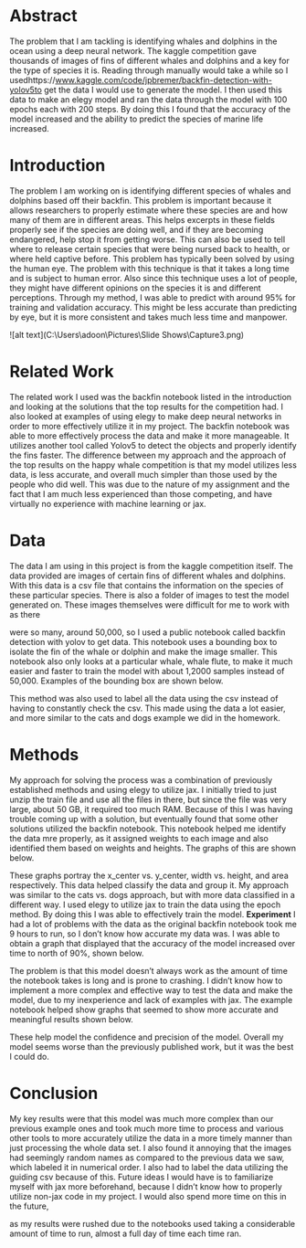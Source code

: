 # Abstract

The problem that I am tackling is identifying whales and dolphins in the ocean using a deep
neural network. The kaggle competition gave thousands of images of fins of different whales and
dolphins and a key for the type of species it is. Reading through manually would take a while so
I usedhttps://www.kaggle.com/code/jpbremer/backfin-detection-with-yolov5to get the data I
would use to generate the model. I then used this data to make an elegy model and ran the data
through the model with 100 epochs each with 200 steps. By doing this I found that the accuracy
of the model increased and the ability to predict the species of marine life increased.

# Introduction

The problem I am working on is identifying different species of whales and dolphins based off
their backfin. This problem is important because it allows researchers to properly estimate where
these species are and how many of them are in different areas. This helps excerpts in these fields
properly see if the species are doing well, and if they are becoming endangered, help stop it from
getting worse. This can also be used to tell where to release certain species that were being
nursed back to health, or where held captive before. This problem has typically been solved by
using the human eye. The problem with this technique is that it takes a long time and is subject to
human error. Also since this technique uses a lot of people, they might have different opinions on
the species it is and different perceptions. Through my method, I was able to predict with around
95% for training and validation accuracy. This might be less accurate than predicting by eye, but
it is more consistent and takes much less time and manpower.

![alt text](C:\Users\adoon\Pictures\Slide Shows\Capture3.png)
# Related Work

The related work I used was the backfin notebook listed in the introduction and looking at the
solutions that the top results for the competition had. I also looked at examples of using elegy to
make deep neural networks in order to more effectively utilize it in my project. The backfin
notebook was able to more effectively process the data and make it more manageable. It utilizes
another tool called Yolov5 to detect the objects and properly identify the fins faster. The
difference between my approach and the approach of the top results on the happy whale
competition is that my model utilizes less data, is less accurate, and overall much simpler than
those used by the people who did well. This was due to the nature of my assignment and the fact
that I am much less experienced than those competing, and have virtually no experience with
machine learning or jax.

# Data

The data I am using in this project is from the kaggle competition itself. The data provided are
images of certain fins of different whales and dolphins. With this data is a csv file that contains
the information on the species of these particular species. There is also a folder of images to test
the model generated on. These images themselves were difficult for me to work with as there


were so many, around 50,000, so I used a public notebook called backfin detection with yolov
to get data. This notebook uses a bounding box to isolate the fin of the whale or dolphin and
make the image smaller. This notebook also only looks at a particular whale, whale flute, to
make it much easier and faster to train the model with about 1,2000 samples instead of 50,000.
Examples of the bounding box are shown below.

This method was also used to label all the data using the csv instead of having to constantly
check the csv. This made using the data a lot easier, and more similar to the cats and dogs
example we did in the homework.

# Methods

My approach for solving the process was a combination of previously established methods and
using elegy to utilize jax. I initially tried to just unzip the train file and use all the files in there,
but since the file was very large, about 50 GB, it required too much RAM. Because of this
I was having trouble coming up with a solution, but eventually found that some other solutions
utilized the backfin notebook. This notebook helped me identify the data mre properly, as it
assigned weights to each image and also identified them based on weights and heights. The
graphs of this are shown below.



These graphs portray the x_center vs. y_center, width vs. height, and area respectively. This data
helped classify the data and group it. My approach was similar to the cats vs. dogs approach, but
with more data classified in a different way. I used elegy to utilize jax to train the data using the
epoch method. By doing this I was able to effectively train the model.
**Experiment**
I had a lot of problems with the data as the original backfin notebook took me 9 hours to run, so I
don’t know how accurate my data was. I was able to obtain a graph that displayed that the
accuracy of the model increased over time to north of 90%, shown below.

The problem is that this model doesn’t always work as the amount of time the notebook takes is
long and is prone to crashing. I didn’t know how to implement a more complex and effective
way to test the data and make the model, due to my inexperience and lack of examples with jax.
The example notebook helped show graphs that seemed to show more accurate and meaningful
results shown below.


These help model the confidence and precision of the model. Overall my model seems worse
than the previously published work, but it was the best I could do.

# Conclusion

My key results were that this model was much more complex than our previous example ones
and took much more time to process and various other tools to more accurately utilize the data in
a more timely manner than just processing the whole data set. I also found it annoying that the
images had seemingly random names as compared to the previous data we saw, which labeled it
in numerical order. I also had to label the data utilizing the guiding csv because of this. Future
ideas I would have is to familiarize myself with jax more beforehand, because I didn’t know how
to properly utilize non-jax code in my project. I would also spend more time on this in the future,


as my results were rushed due to the notebooks used taking a considerable amount of time to run,
almost a full day of time each time ran.



